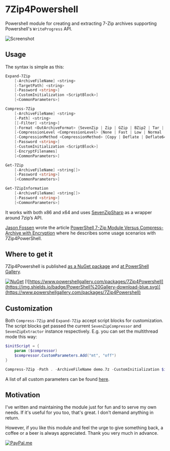 # 7Zip4Powershell

Powershell module for creating and extracting 7-Zip archives supporting Powershell's `WriteProgress` API.

![Screenshot](https://raw.githubusercontent.com/thoemmi/7Zip4Powershell/master/Assets/compression.gif)

## Usage

The syntax is simple as this:

```powershell
Expand-7Zip
    [-ArchiveFileName] <string> 
    [-TargetPath] <string>  
    [-Password <string>]
    [-CustomInitialization <ScriptBlock>]
    [<CommonParameters>]

Compress-7Zip
    [-ArchiveFileName] <string> 
    [-Path] <string> 
    [[-Filter] <string>] 
    [-Format <OutArchiveFormat> {SevenZip | Zip | GZip | BZip2 | Tar | XZ}] 
    [-CompressionLevel <CompressionLevel> {None | Fast | Low | Normal | High | Ultra}] 
    [-CompressionMethod <CompressionMethod> {Copy | Deflate | Deflate64 | BZip2 | Lzma | Lzma2 | Ppmd | Default}]
    [-Password <string>]
    [-CustomInitialization <ScriptBlock>]
    [-EncryptFilenames]
    [<CommonParameters>]

Get-7Zip
    [-ArchiveFileName] <string[]>
    [-Password <string>]
    [<CommonParameters>]

Get-7ZipInformation
    [-ArchiveFileName] <string[]> 
    [-Password <string>]
    [<CommonParameters>]
```

It works with both x86 and x64 and uses [SevenZipSharp](https://sevenzipsharp.codeplex.com/) as a wrapper around 7zip’s API.

[Jason Fossen](https://github.com/JasonFossen) wrote the article [PowerShell 7-Zip Module Versus Compress-Archive with Encryption](https://cyber-defense.sans.org/blog/2016/06/06/powershell-7-zip-compress-archive-encryption)
where he describes some usage scenarios with 7Zip4PowerShell.

## Where to get it

7Zip4Powershell is published [as a NuGet package](https://nuget.org/packages/7Zip4Powershell/) and [at PowerShell Gallery](https://www.powershellgallery.com/packages/7Zip4Powershell).

[![NuGet](https://img.shields.io/nuget/v/7Zip4Powershell.svg?maxAge=2592000)](https://nuget.org/packages/7Zip4Powershell/)
[![https://www.powershellgallery.com/packages/7Zip4Powershell](https://img.shields.io/badge/PowerShell%20Gallery-download-blue.svg)](https://www.powershellgallery.com/packages/7Zip4Powershell)

## Customization

Both `Compress-7Zip` and `Expand-7Zip` accept script blocks for customization. The script blocks get passed the current
`SevenZipCompressor` and `SevenZipExtractor` instance respectively. E.g. you can set the multithread mode this way:

```powershell
$initScript = {
    param ($compressor)
    $compressor.CustomParameters.Add("mt", "off")
}

Compress-7Zip -Path . -ArchiveFileName demo.7z -CustomInitialization $initScript
```

A list of all custom parameters can be found [here](https://sevenzip.osdn.jp/chm/cmdline/switches/method.htm).

## Motivation

I've written and maintaining the module just for fun and to serve my own needs. If
it's useful for you too, that's great. I don't demand anything in return. 

However, if you like this module and feel the urge to give something back, a coffee 
or a beer is always appreciated. Thank you very much in advance.

[![PayPal.me](https://img.shields.io/badge/PayPal-me-blue.svg?maxAge=2592000)](https://www.paypal.me/ThomasFreudenberg)